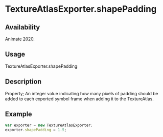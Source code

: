 # TextureAtlasExporter.shapePadding

## Availability

Animate 2020.

## Usage

TextureAtlasExporter.shapePadding

## Description

Property; An integer value indicating how many pixels of padding should be added to each exported symbol frame when adding it to the TextureAtlas.

## Example

``` javascript
var exporter = new TextureAtlasExporter;
exporter.shapePadding = 1.5;
````
